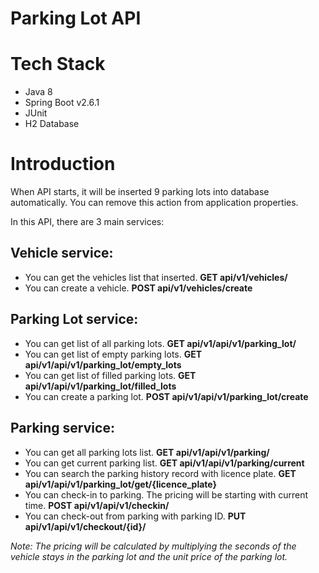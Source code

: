 # Parking Lot API

# Tech Stack

- Java 8
- Spring Boot v2.6.1
- JUnit
- H2 Database

# Introduction

When API starts, it will be inserted 9 parking lots into database automatically. You can remove this
action from application properties.

In this API, there are 3 main services:

## Vehicle service:

- You can get the vehicles list that inserted. **GET api/v1/vehicles/**
- You can create a vehicle. **POST api/v1/vehicles/create**

## Parking Lot service:

- You can get list of all parking lots. **GET api/v1/api/v1/parking_lot/**
- You can get list of empty parking lots. **GET api/v1/api/v1/parking_lot/empty_lots**
- You can get list of filled parking lots. **GET api/v1/api/v1/parking_lot/filled_lots**
- You can create a parking lot. **POST api/v1/api/v1/parking_lot/create**

## Parking service:

- You can get all parking lots list. **GET api/v1/api/v1/parking/**
- You can get current parking list. **GET api/v1/api/v1/parking/current**
- You can search the parking history record with licence plate. **GET api/v1/api/v1/parking_lot/get/{licence_plate}**
- You can check-in to parking. The pricing will be starting with current time. **POST api/v1/api/v1/checkin/**
- You can check-out from parking with parking ID. **PUT api/v1/api/v1/checkout/{id}/**


*Note: The pricing will be calculated by multiplying the seconds of the vehicle stays in the parking lot and the unit price of the parking lot.*